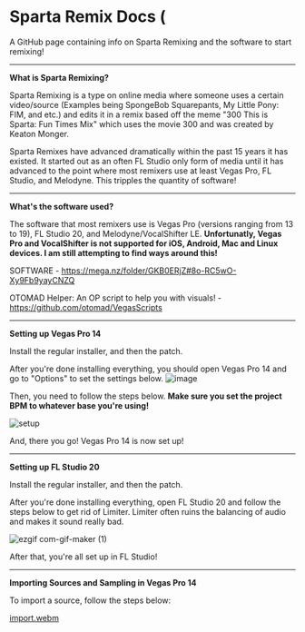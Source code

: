 # Sparta Remix Docs (
A GitHub page containing info on Sparta Remixing and the software to start remixing!

---

**What is Sparta Remixing?**

Sparta Remixing is a type on online media where someone uses a certain video/source (Examples being SpongeBob Squarepants, My Little Pony: FIM, and etc.) and edits it in a remix based off the meme "300 This is Sparta: Fun Times Mix" which uses the movie 300 and was created by Keaton Monger.

Sparta Remixes have advanced dramatically within the past 15 years it has existed. It started out as an often FL Studio only form of media until it has advanced to the point where most remixers use at least Vegas Pro, FL Studio, and Melodyne. This tripples the quantity of software!

---

**What's the software used?**

The software that most remixers use is Vegas Pro (versions ranging from 13 to 19), FL Studio 20, and Melodyne/VocalShifter LE. **Unfortunatly, Vegas Pro and VocalShifter is not supported for iOS, Android, Mac and Linux devices. I am still attempting to find ways around this!**

SOFTWARE - https://mega.nz/folder/GKB0ERjZ#8o-RC5wO-Xy9Fb9yayCNZQ

OTOMAD Helper: An OP script to help you with visuals! - https://github.com/otomad/VegasScripts

---

**Setting up Vegas Pro 14**

Install the regular installer, and then the patch.

After you're done installing everything, you should open Vegas Pro 14 and go to "Options" to set the settings below. 
![image](https://user-images.githubusercontent.com/107021526/182570487-2d465669-d2f0-4f1e-a718-6358cc215397.png)

Then, you need to follow the steps below. **Make sure you set the project BPM to whatever base you're using!**

![setup](https://user-images.githubusercontent.com/107021526/182555382-9d03d70b-c8be-4beb-9813-66f9b42b315b.gif)

And, there you go! Vegas Pro 14 is now set up!

---

**Setting up FL Studio 20**

Install the regular installer, and then the patch.

After you're done installing everything, open FL Studio 20 and follow the steps below to get rid of Limiter. Limiter often ruins the balancing of audio and makes it sound really bad.


![ezgif com-gif-maker (1)](https://user-images.githubusercontent.com/107021526/182764441-f7dadf73-c7bf-400b-9bc7-a3965196f0c3.gif)

After that, you're all set up in FL Studio!

---

**Importing Sources and Sampling in Vegas Pro 14**

To import a source, follow the steps below:

[import.webm](https://user-images.githubusercontent.com/107021526/183223896-538e6c0d-88b6-44f6-ae2a-b59c17f6c6ab.webm)



